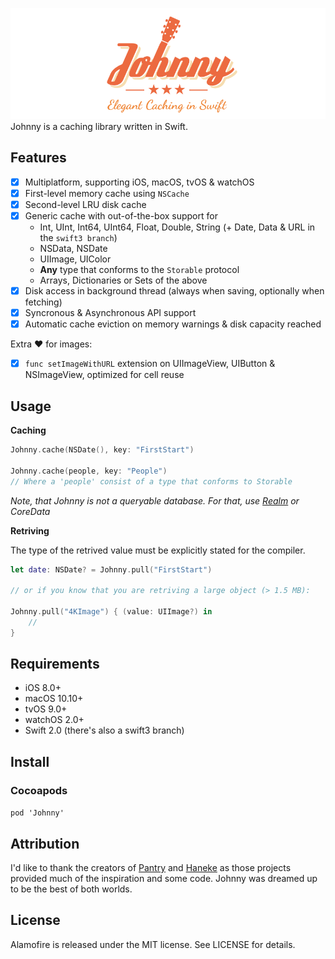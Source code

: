 ![Alt text](/Johnny/johnny-logo.png?raw=true)
Johnny is a caching library written in Swift.

## Features
- [x] Multiplatform, supporting iOS, macOS, tvOS & watchOS
- [x] First-level memory cache using `NSCache`
- [x] Second-level LRU disk cache
- [x] Generic cache with out-of-the-box support for
  - Int, UInt, Int64, UInt64, Float, Double, String (+ Date, Data & URL in the `swift3 branch`)
  - NSData, NSDate
  - UIImage, UIColor
  - **Any** type that conforms to the `Storable` protocol
  - Arrays, Dictionaries or Sets of the above
- [x] Disk access in background thread (always when saving, optionally when fetching)
- [x] Syncronous & Asynchronous API support
- [x] Automatic cache eviction on memory warnings & disk capacity reached

Extra ❤️ for images:
- [x] `func setImageWithURL` extension on UIImageView, UIButton & NSImageView, optimized for cell reuse

## Usage

**Caching**
```swift
Johnny.cache(NSDate(), key: "FirstStart")

Johnny.cache(people, key: "People") 
// Where a 'people' consist of a type that conforms to Storable
```

*Note, that Johnny is not a queryable database. For that, use [Realm](https://github.com/realm/realm-cocoa) or CoreData*

**Retriving**

The type of the retrived value must be explicitly stated for the compiler.

```swift
let date: NSDate? = Johnny.pull("FirstStart")

// or if you know that you are retriving a large object (> 1.5 MB):

Johnny.pull("4KImage") { (value: UIImage?) in
    // 
}
```

## Requirements
- iOS 8.0+
- macOS 10.10+
- tvOS 9.0+
- watchOS 2.0+
- Swift 2.0 (there's also a swift3 branch)

## Install
### Cocoapods
`pod 'Johnny'`

## Attribution
I'd like to thank the creators of [Pantry](https://github.com/nickoneill/Pantry) and [Haneke](https://github.com/Haneke/HanekeSwift) as those projects provided much of the inspiration and some code. Johnny was dreamed up to be the best of both worlds.

## License
Alamofire is released under the MIT license. See LICENSE for details.
